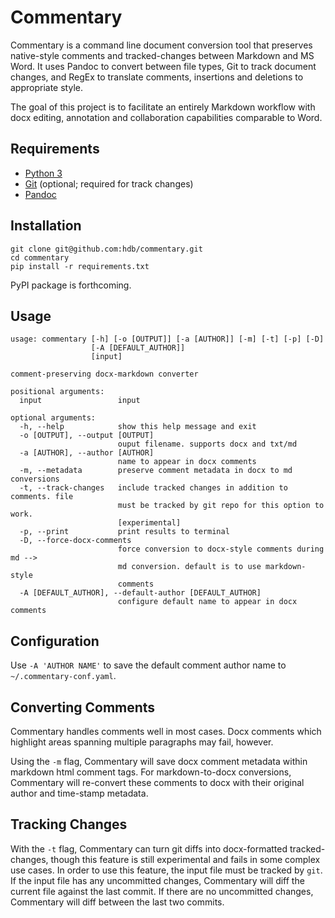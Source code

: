 # Commentary

Commentary is a command line document conversion tool that preserves native-style comments and tracked-changes between Markdown and MS Word. It uses Pandoc to convert between file types, Git to track document changes, and RegEx to translate comments, insertions and deletions to appropriate style.

The goal of this project is to facilitate an entirely Markdown workflow with docx editing, annotation and collaboration capabilities comparable to Word.

## Requirements

- [Python 3](https://www.python.org/downloads/)
- [Git](https://git-scm.com/) (optional; required for track changes)
- [Pandoc](https://pandoc.org/)

## Installation

```
git clone git@github.com:hdb/commentary.git
cd commentary
pip install -r requirements.txt
```

PyPI package is forthcoming.

## Usage

```
usage: commentary [-h] [-o [OUTPUT]] [-a [AUTHOR]] [-m] [-t] [-p] [-D]
                  [-A [DEFAULT_AUTHOR]]
                  [input]

comment-preserving docx-markdown converter

positional arguments:
  input                 input

optional arguments:
  -h, --help            show this help message and exit
  -o [OUTPUT], --output [OUTPUT]
                        ouput filename. supports docx and txt/md
  -a [AUTHOR], --author [AUTHOR]
                        name to appear in docx comments
  -m, --metadata        preserve comment metadata in docx to md conversions
  -t, --track-changes   include tracked changes in addition to comments. file
                        must be tracked by git repo for this option to work.
                        [experimental]
  -p, --print           print results to terminal
  -D, --force-docx-comments
                        force conversion to docx-style comments during md -->
                        md conversion. default is to use markdown-style
                        comments
  -A [DEFAULT_AUTHOR], --default-author [DEFAULT_AUTHOR]
                        configure default name to appear in docx comments

```

## Configuration

Use `-A 'AUTHOR NAME'` to save the default comment author name to `~/.commentary-conf.yaml`.

## Converting Comments

Commentary handles comments well in most cases. Docx comments which highlight areas spanning multiple paragraphs may fail, however.

Using the `-m` flag, Commentary will save docx comment metadata within markdown html comment tags. For markdown-to-docx conversions, Commentary will re-convert these comments to docx with their original author and time-stamp metadata.

## Tracking Changes

With the `-t` flag, Commentary can turn git diffs into docx-formatted tracked-changes, though this feature is still experimental and fails in some complex use cases. In order to use this feature, the input file must be tracked by `git`. If the input file has any uncommitted changes, Commentary will diff the current file against the last commit. If there are no uncommitted changes, Commentary will diff between the last two commits.
